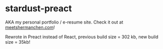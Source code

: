 # stardust-preact

AKA my personal portfolio / e-resume site. Check it out at [meetshermanchen.com](http://www.meetshermanchen.com)!

Rewrote in Preact instead of React, previous build size = 302 kb, new build size = 35kb!

